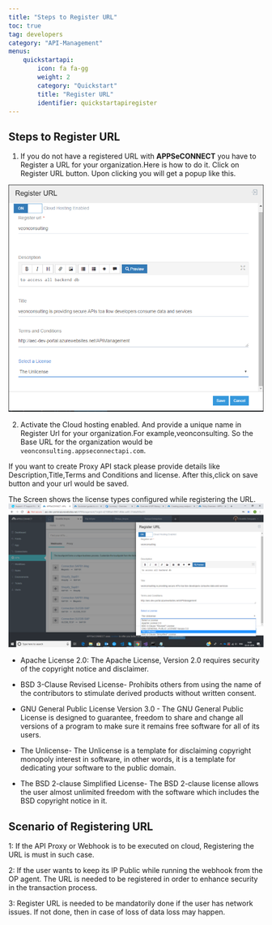 ```yaml
---
title: "Steps to Register URL"
toc: true
tag: developers
category: "API-Management"
menus: 
    quickstartapi: 
        icon: fa fa-gg
        weight: 2
        category: "Quickstart"
        title: "Register URL" 
        identifier: quickstartapiregister
---
```


## Steps to Register URL

1. If you do not have a registered URL with **APPSeCONNECT** you have to Register a URL for your organization.Here is how to do it.
  Click on Register URL button. Upon clicking you will get a  popup like this.

![Register Url Org](/staticfiles/api-management/media/register-url-org.PNG)

2. Activate the Cloud hosting enabled. And provide a unique name in Register Url for your organization.For example,veonconsulting.
  So the Base URL for the organization would be `veonconsulting.appseconnectapi.com`.
  
  If you want to create Proxy API stack please provide details like Description,Title,Terms and Conditions and license.
  After this,click on save button and your url would be saved.

 The Screen shows the license types configured while registering the URL.  
![register-url-org1](/staticfiles/api-management/media/register-url-org1.PNG)

* Apache License 2.0: The Apache License, Version 2.0 requires security of the copyright notice and disclaimer.

* BSD 3-Clause Revised License- Prohibits others from using the name of the contributors to stimulate derived products without written consent.
* GNU General Public License Version 3.0 - The GNU General Public License is designed to guarantee, freedom to share and change all versions of a program to make sure it remains free software for all of its users. 
* The Unlicense- The Unlicense is a template for disclaiming copyright monopoly interest in software, in other words, it is a template for dedicating your software to the public domain.
* The BSD 2-clause Simplified License- The BSD 2-clause license allows the user almost unlimited freedom with the software which includes the BSD copyright notice in it.

## Scenario of Registering URL 

1: If the API Proxy or Webhook is to be executed on cloud, Registering the URL is must in such case.

2: If the user wants to keep its IP Public while running the webhook  from the OP agent. The URL is needed to be registered in order to enhance security in the transaction process. 

3: Register URL is needed to be mandatorily done if the user has network issues. 
If not done, then in case of loss of data loss may happen.